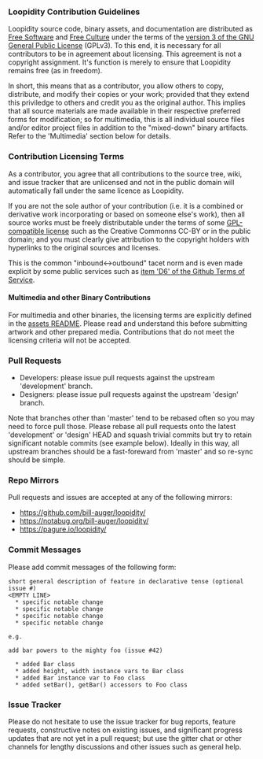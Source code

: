 ### Loopidity Contribution Guidelines

Loopidity source code, binary assets, and documentation are distributed as [Free Software](https://www.gnu.org/philosophy/free-sw.html) and [Free Culture](http://freedomdefined.org/Definition) under the terms of the [version 3 of the GNU General Public License](COPYING) (GPLv3). To this end, it is necessary for all contributors to be in agreement about licensing. This agreement is not a copyright assignment. It's function is merely to ensure that Loopidity remains free (as in freedom).

In short, this means that as a contributor, you allow others to copy, distribute, and modify their copies or your work; provided that they extend this priviledge to others and credit you as the original author. This implies that all source materials are made available in their respective preferred forms for modification; so for multimedia, this is all individual source files and/or editor project files in addition to the "mixed-down" binary artifacts. Refer to the 'Multimedia' section below for details.


### Contribution Licensing Terms

As a contributor, you agree that all contributions to the source tree, wiki, and issue tracker that are unlicensed and not in the public domain will automatically fall under the same licence as Loopidity.

If you are not the sole author of your contribution (i.e. it is a combined or derivative work incorporating or based on someone else's work), then all source works must be freely distributable under the terms of some [GPL-compatible license](https://www.gnu.org/licenses/license-list.html#GPLCompatibleLicenses) such as the Creative Commonns CC-BY or in the public domain; and you must clearly give attribution to the copyright holders with hyperlinks to the original sources and licenses.

This is the common "inbound<->outbound" tacet norm and is even made explicit by some public services such as [item 'D6' of the Github Terms of Service](https://help.github.com/articles/github-terms-of-service/#6-contributions-under-repository-license).

#### Multimedia and other Binary Contributions

For multimedia and other binaries, the licensing terms are explicitly defined in the [assets README](assets/README.md). Please read and understand this before submitting artwork and other prepared media. Contributions that do not meet the licensing criteria will not be accepted.


### Pull Requests

* Developers: please issue pull requests against the upstream 'development' branch.
* Designers: please issue pull requests against the upstream 'design' branch.

Note that branches other than 'master' tend to be rebased often so you may need to force pull those. Please rebase all pull requests onto the latest 'development' or 'design' HEAD and squash trivial commits but try to retain significant notable commits (see example below). Ideally in this way, all upstream branches should be a fast-foreward from 'master' and so re-sync should be simple.


### Repo Mirrors

Pull requests and issues are accepted at any of the following mirrors:

* https://github.com/bill-auger/loopidity/
* https://notabug.org/bill-auger/loopidity/
* https://pagure.io/loopidity/


### Commit Messages

Please add commit messages of the following form:
```
short general description of feature in declarative tense (optional issue #)
<EMPTY LINE>
  * specific notable change
  * specific notable change
  * specific notable change
  * specific notable change

e.g.

add bar powers to the mighty foo (issue #42)

  * added Bar class
  * added height, width instance vars to Bar class
  * added Bar instance var to Foo class
  * added setBar(), getBar() accessors to Foo class
```


### Issue Tracker

Please do not hesitate to use the issue tracker for bug reports, feature requests, constructive notes on existing issues, and significant progress updates that are not yet in a pull request; but use the gitter chat or other channels for lengthy discussions and other issues such as general help.
